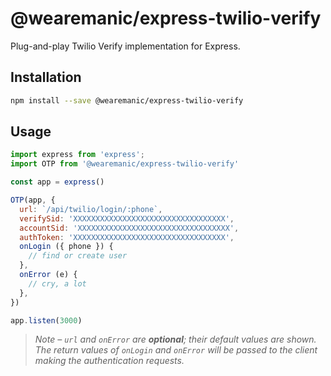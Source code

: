# @wearemanic/express-twilio-verify

Plug-and-play Twilio Verify implementation for Express.

## Installation

```zsh
npm install --save @wearemanic/express-twilio-verify
```

## Usage

```javascript
import express from 'express';
import OTP from '@wearemanic/express-twilio-verify'

const app = express()

OTP(app, {
  url: `/api/twilio/login/:phone`,
  verifySid: 'XXXXXXXXXXXXXXXXXXXXXXXXXXXXXXXXXX',
  accountSid: 'XXXXXXXXXXXXXXXXXXXXXXXXXXXXXXXXXX',
  authToken: 'XXXXXXXXXXXXXXXXXXXXXXXXXXXXXXXXXX',
  onLogin ({ phone }) {
    // find or create user
  },
  onError (e) {
    // cry, a lot
  },
})

app.listen(3000)
```

> *Note – `url` and `onError` are **optional**; their default values are shown. The return values of `onLogin` and `onError` will be passed to the client making the authentication requests.*